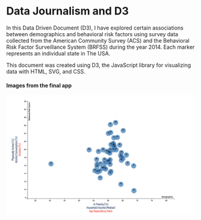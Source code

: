 # Data Journalism and D3

In this Data Driven Document (D3), I have explored certain associations between demographics and behavioral risk factors using survey data collected from the American Community Survey (ACS) and the Behavioral Risk Factor Surveillance System (BRFSS) during the year 2014. Each marker represents an individual state in The USA. 

This document was created using D3, the JavaScript library for visualizing data with HTML, SVG, and CSS.


#### Images from the final app
![final_app_part1.png](images/final_app_part1.png)


